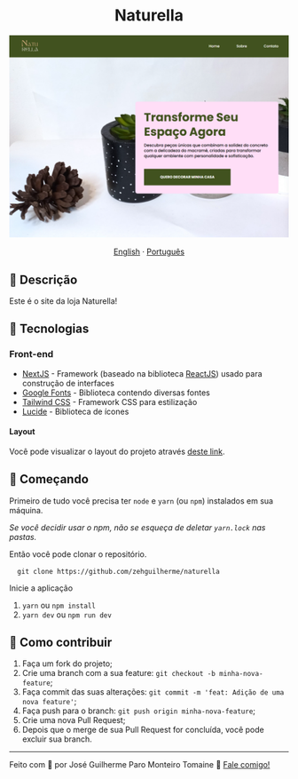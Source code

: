 <h1 align="center">
  Naturella
</h1>

![Captura de tela da página inicial](./.github/img/home.png)

<div align="center">
  <a href="README-en.md">English</a>
  ·
  <a href="README.md">Português</a>
</div>

## 💬 Descrição

Este é o site da loja Naturella!

## 🚀 Tecnologias

### Front-end

- [NextJS](https://nextjs.org/) - Framework (baseado na biblioteca [ReactJS](https://react.dev/)) usado para construção de interfaces
- [Google Fonts](https://fonts.google.com/) - Biblioteca contendo diversas fontes
- [Tailwind CSS](https://tailwindcss.com/) - Framework CSS para estilização
- [Lucide](https://lucide.dev/) - Biblioteca de ícones

#### Layout

Você pode visualizar o layout do projeto através [deste link](https://www.figma.com/design/1YqDYZNa15z2YPHJxY6s6T/Naturella?node-id=201-2&t=HC0upy9HMpmHU7Wa-1).

## 🚀 Começando

Primeiro de tudo você precisa ter `node` e `yarn` (ou `npm`) instalados em sua máquina.

*Se você decidir usar o npm, não se esqueça de deletar `yarn.lock` nas pastas.*

Então você pode clonar o repositório.

```code
  git clone https://github.com/zehguilherme/naturella
```

Inicie a aplicação

1. `yarn` ou `npm install`
2. `yarn dev` ou `npm run dev`

## 🤔 Como contribuir

1. Faça um fork do projeto;
2. Crie uma branch com a sua feature: `git checkout -b minha-nova-feature`;
3. Faça commit das suas alterações: `git commit -m 'feat: Adição de uma nova feature'`;
4. Faça push para o branch: `git push origin minha-nova-feature`;
5. Crie uma nova Pull Request;
6. Depois que o merge de sua Pull Request for concluída, você pode excluir sua branch.

---

Feito com 💟 por José Guilherme Paro Monteiro Tomaine 👋 [Fale comigo!](https://www.linkedin.com/in/josé-guilherme-paro-monteiro-tomaine/)
